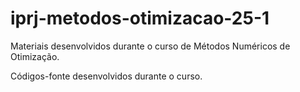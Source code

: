 # iprj-metodos-otimizacao-25-1
Materiais desenvolvidos durante o curso de Métodos Numéricos de Otimização.

Códigos-fonte desenvolvidos durante o curso.
